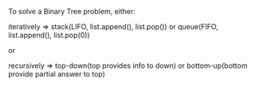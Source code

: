 To solve a Binary Tree problem, either:

iteratively => stack(LIFO, list.append(), list.pop()) or queue(FIFO, list.append(), list.pop(0))

or

recursively => top-down(top provides info to down) or bottom-up(bottom provide partial answer to top)
